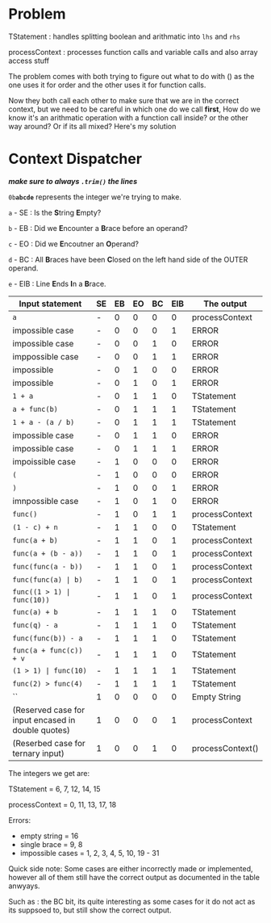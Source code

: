 # Problem

TStatement : handles splitting boolean and arithmatic into `lhs` and `rhs`

processContext : processes function calls and variable calls and also array access stuff

The problem comes with both trying to figure out what to do with () as the one uses it for order and the other uses it for function calls.

Now they both call each other to make sure that we are in the correct context, but we need to be careful in which one do we call **first**, How do we know it's an arithmatic operation with a function call inside? or the other way around? Or if its all mixed? Here's my solution

# Context Dispatcher

**_make sure to always `.trim()` the lines_**

`0b`**`abcde`** represents the integer we're trying to make.

`a` - SE : Is the **S**tring **E**mpty?

`b` - EB : Did we **E**ncounter a **B**race before an operand?

`c` - EO : Did we **E**ncoutner an **O**perand?

`d` - BC : All **B**races have been **C**losed on the left hand side of the OUTER operand.

`e` - EIB : Line **E**nds **I**n a **B**race.

| Input statement                                    | SE  | EB  | EO  | BC  | EIB | The output       |
| -------------------------------------------------- | --- | --- | --- | --- | --- | ---------------- |
| `a`                                                | -   | 0   | 0   | 0   | 0   | processContext   |
| impossible case                                    | -   | 0   | 0   | 0   | 1   | ERROR            |
| impossible case                                    | -   | 0   | 0   | 1   | 0   | ERROR            |
| imppossible case                                   | -   | 0   | 0   | 1   | 1   | ERROR            |
| impossible                                         | -   | 0   | 1   | 0   | 0   | ERROR            |
| impossible                                         | -   | 0   | 1   | 0   | 1   | ERROR            |
| `1 + a`                                            | -   | 0   | 1   | 1   | 0   | TStatement       |
| `a + func(b)`                                      | -   | 0   | 1   | 1   | 1   | TStatement       |
| `1 + a - (a / b)`                                  | -   | 0   | 1   | 1   | 1   | TStatement       |
| impossible case                                    | -   | 0   | 1   | 1   | 0   | ERROR            |
| impossible case                                    | -   | 0   | 1   | 1   | 1   | ERROR            |
| impoissible case                                   | -   | 1   | 0   | 0   | 0   | ERROR            |
| `(`                                                | -   | 1   | 0   | 0   | 0   | ERROR            |
| `)`                                                | -   | 1   | 0   | 0   | 1   | ERROR            |
| imnpossible case                                   | -   | 1   | 0   | 1   | 0   | ERROR            |
| `func()`                                           | -   | 1   | 0   | 1   | 1   | processContext   |
| `(1 - c) + n`                                      | -   | 1   | 1   | 0   | 0   | TStatement       |
| `func(a + b)`                                      | -   | 1   | 1   | 0   | 1   | processContext   |
| `func(a + (b - a))`                                | -   | 1   | 1   | 0   | 1   | processContext   |
| `func(func(a - b))`                                | -   | 1   | 1   | 0   | 1   | processContext   |
| `func(func(a) \| b)`                               | -   | 1   | 1   | 0   | 1   | processContext   |
| `func((1 > 1) \| func(10))`                        | -   | 1   | 1   | 0   | 1   | processContext   |
| `func(a) + b`                                      | -   | 1   | 1   | 1   | 0   | TStatement       |
| `func(q) - a`                                      | -   | 1   | 1   | 1   | 0   | TStatement       |
| `func(func(b)) - a`                                | -   | 1   | 1   | 1   | 0   | TStatement       |
| `func(a + func(c)) + v`                            | -   | 1   | 1   | 1   | 0   | TStatement       |
| `(1 > 1) \| func(10)`                              | -   | 1   | 1   | 1   | 1   | TStatement       |
| `func(2) > func(4)`                                | -   | 1   | 1   | 1   | 1   | TStatement       |
| ``                                                 | 1   | 0   | 0   | 0   | 0   | Empty String     |
| (Reserved case for input encased in double quotes) | 1   | 0   | 0   | 0   | 1   | processContext   |
| (Reserbed case for ternary input)                  | 1   | 0   | 0   | 1   | 0   | processContext() |

The integers we get are:

TStatement = 6, 7, 12, 14, 15

processContext = 0, 11, 13, 17, 18

Errors:

-   empty string = 16
-   single brace = 9, 8
-   impossible cases = 1, 2, 3, 4, 5, 10, 19 - 31

Quick side note: Some cases are either incorrectly made or implemented, however all of them still have the correct output as documented in the table anwyays.

Such as : the BC bit, its quite interesting as some cases for it do not act as its suppsoed to, but still show the correct output.
